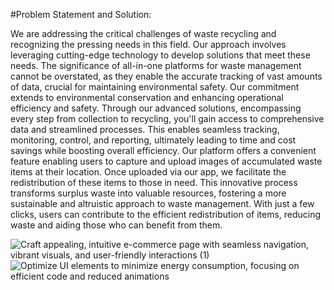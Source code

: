 
#Problem Statement and Solution:

We are addressing the critical challenges of waste recycling and recognizing the pressing needs in this field. Our approach involves leveraging cutting-edge technology to develop solutions that meet these needs. The significance of all-in-one platforms for waste management cannot be overstated, as they enable the accurate tracking of vast amounts of data, crucial for maintaining environmental safety.
Our commitment extends to environmental conservation and enhancing operational efficiency and safety. Through our advanced solutions, encompassing every step from collection to recycling, you'll gain access to comprehensive data and streamlined processes. This enables seamless tracking, monitoring, control, and reporting, ultimately leading to time and cost savings while boosting overall efficiency.
Our platform offers a convenient feature enabling users to capture and upload images of accumulated waste items at their location. Once uploaded via our app, we facilitate the redistribution of these items to those in need. This innovative process transforms surplus waste into valuable resources, fostering a more sustainable and altruistic approach to waste management. With just a few clicks, users can contribute to the efficient redistribution of items, reducing waste and aiding those who can benefit from them.


![Craft appealing, intuitive e-commerce page with seamless navigation, vibrant visuals, and user-friendly interactions  (1)](https://github.com/Kanisk2125/VHACK2/assets/105097052/f4a16697-0e96-4d0e-b81d-c06b6c9faed4)
![Optimize UI elements to minimize energy consumption, focusing on efficient code and reduced animations](https://github.com/Kanisk2125/VHACK2/assets/105097052/08d1da89-41f5-4763-9487-a27df78e04a8)

